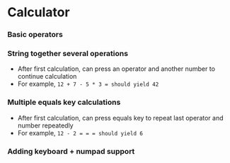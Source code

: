 # Calculator

### Basic operators 

### String together several operations
  - After first calculation, can press an operator and another number to continue calculation
  - For example, `12 + 7 - 5 * 3 = should yield 42`
### Multiple equals key calculations
  - After first calculation, can press equals key to repeat last operator and number repeatedly
  - For example, `12 - 2 = = = should yield 6`

### Adding keyboard + numpad support
